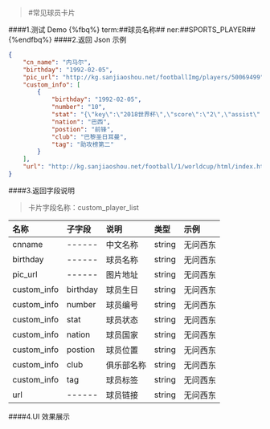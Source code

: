 >#常见球员卡片


####1.测试 Demo
{%fbq%}
term:##球员名称##
ner:##SPORTS_PLAYER##
{%endfbq%}
####2.返回 Json 示例
```json
{
    "cn_name": "内马尔",
    "birthday": "1992-02-05",
    "pic_url": "http://kg.sanjiaoshou.net/footballImg/players/50069499",
    "custom_info": [
        {
            "birthday": "1992-02-05",
            "number": "10",
            "stat": "{\"key\":\"2018世界杯\",\"score\":\"2\",\"assist\":\"1\"}",
            "nation": "巴西",
            "postion": "前锋",
            "club": "巴黎圣日耳曼",
            "tag": "助攻榜第二"
        }
    ],
    "url": "http://kg.sanjiaoshou.net/football/1/worldcup/html/index.html?uid=50069499&log_id=c4f46fa1-abb8-4382-81a2-cba80b009dc4"
}
```

####3.返回字段说明
>卡片字段名称：custom_player_list

|名称|子字段|说明|类型|示例|
|:---|:---|:---|:---|:---|
|cnname|------|中文名称|string|无问西东|
|birthday|------|球员名称|string|无问西东|
|pic_url|------|图片地址|string|无问西东|
|custom_info|birthday|球员生日|string|无问西东|
|custom_info|number|球员编号|string|无问西东|
|custom_info|stat|球员状态|string|无问西东|
|custom_info|nation|球员国家|string|无问西东|
|custom_info|postion|球员位置|string|无问西东|
|custom_info|club|俱乐部名称|string|无问西东|
|custom_info|tag|球员标签|string|无问西东|
|url|------|球员链接|string|无问西东|
####4.UI 效果展示




